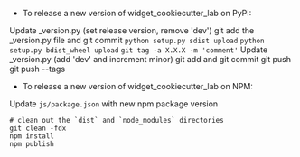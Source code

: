 - To release a new version of widget_cookiecutter_lab on PyPI:

Update _version.py (set release version, remove 'dev')
git add the _version.py file and git commit
`python setup.py sdist upload`
`python setup.py bdist_wheel upload`
`git tag -a X.X.X -m 'comment'`
Update _version.py (add 'dev' and increment minor)
git add and git commit
git push
git push --tags

- To release a new version of widget_cookiecutter_lab on NPM:

Update `js/package.json` with new npm package version

```
# clean out the `dist` and `node_modules` directories
git clean -fdx
npm install
npm publish
```